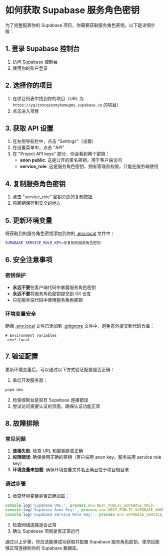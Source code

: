 # 如何获取 Supabase 服务角色密钥

为了完整配置你的 Supabase 项目，你需要获取服务角色密钥。以下是详细步骤：

## 1. 登录 Supabase 控制台

1. 访问 [Supabase 控制台](https://app.supabase.com/)
2. 使用你的账户登录

## 2. 选择你的项目

1. 在项目列表中找到你的项目（URL 为 `https://ygizoncqsezmyhamwgmy.supabase.co` 的项目）
2. 点击进入项目

## 3. 获取 API 设置

1. 在左侧导航栏中，点击 "Settings"（设置）
2. 在设置菜单中，点击 "API"
3. 在 "Project API keys" 部分，你会看到两个密钥：
   - **anon public**: 这是公开的匿名密钥，用于客户端访问
   - **service_role**: 这是服务角色密钥，拥有管理员权限，只能在服务端使用

## 4. 复制服务角色密钥

1. 点击 "service_role" 密钥旁边的复制按钮
2. 将密钥保存到安全的地方

## 5. 更新环境变量

将获取到的服务角色密钥添加到你的 [.env.local](file:///d:/2025%E4%B8%8B%E5%8D%8A%E5%B9%B4Code/Next.js-Stripe-Supabase/.env.local) 文件中：

```bash
SUPABASE_SERVICE_ROLE_KEY=你复制的服务角色密钥
```

## 6. 安全注意事项

### 密钥保护
- **永远不要**在客户端代码中暴露服务角色密钥
- **永远不要**将服务角色密钥提交到 Git 仓库
- 只在服务端代码中使用服务角色密钥

### 环境变量安全
确保 [.env.local](file:///d:/2025%E4%B8%8B%E5%8D%8A%E5%B9%B4Code/Next.js-Stripe-Supabase/.env.local) 文件已添加到 [.gitignore](file:///d:/2025%E4%B8%8B%E5%8D%8A%E5%B9%B4Code/Next.js-Stripe-Supabase/.gitignore) 文件中，避免意外提交到代码仓库：

```gitignore
# Environment variables
.env*.local
```

## 7. 验证配置

更新环境变量后，可以通过以下方式验证配置是否正确：

1. 重启开发服务器：
```bash
pnpm dev
```

2. 检查控制台是否有 Supabase 连接错误
3. 尝试访问需要认证的页面，确保认证功能正常

## 8. 故障排除

### 常见问题
1. **连接失败**: 检查 URL 和密钥是否正确
2. **权限错误**: 确保使用正确的密钥（客户端用 anon key，服务端用 service role key）
3. **环境变量未加载**: 确保环境变量文件名正确且位于项目根目录

### 调试步骤
1. 检查环境变量是否正确加载：
```javascript
console.log('Supabase URL:', process.env.NEXT_PUBLIC_SUPABASE_URL);
console.log('Supabase Anon Key:', process.env.NEXT_PUBLIC_SUPABASE_ANON_KEY);
console.log('Supabase Service Role Key:', process.env.SUPABASE_SERVICE_ROLE_KEY);
```

2. 检查网络连接是否正常
3. 确认 Supabase 项目是否正常运行

通过以上步骤，你应该能够成功获取并配置 Supabase 服务角色密钥，使项目能够正常连接到你的 Supabase 数据库。